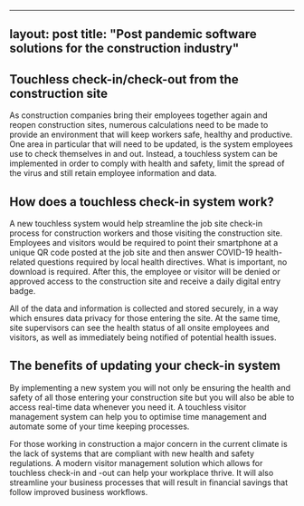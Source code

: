---
layout: post
title:  "Post pandemic software solutions for the construction industry"
-----

## Touchless check-in/check-out from the construction site
As construction companies bring their employees together again and reopen construction sites, numerous calculations need to be made to provide an environment that will keep workers safe, healthy and productive. One area in particular that will need to be updated, is the system employees use to check themselves in and out. Instead, a touchless system can be implemented in order to comply with health and safety, limit the spread of the virus and still retain employee information and data.

## How does a touchless check-in system work?
A new touchless system would help streamline the job site check-in process for construction workers and those visiting the construction site. Employees and visitors would be required to point their smartphone at a unique QR code posted at the job site and then answer COVID-19 health-related questions required by local health directives. What is important, no download is required. After this, the employee or visitor will be denied or approved access to the construction site and receive a daily digital entry badge.

All of the data and information is collected and stored securely, in a way which ensures data privacy for those entering the site. At the same time, site supervisors can see the health status of all onsite employees and visitors, as well as immediately being notified of potential health issues.

## The benefits of updating your check-in system
By implementing a new system you will not only be ensuring the health and safety of all those entering your construction site but you will also be able to access real-time data whenever you need it. A touchless visitor management system can help you to optimise time management and automate some of your time keeping processes.

For those working in construction a major concern in the current climate is the lack of systems that are compliant with new health and safety regulations. A modern visitor management solution which allows for touchless check-in and -out can help your workplace thrive. It will also streamline your business processes that will result in financial savings that follow improved business workflows.
